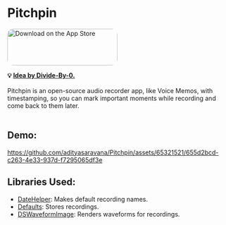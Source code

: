 # Pitchpin

<a href="https://apps.apple.com/us/app/pitchpin/id6471382460" style="display: inline-block; overflow: hidden; border-radius: 13px; width: 250px; height: 83px;"><img src="https://tools.applemediaservices.com/api/badges/download-on-the-app-store/black/en-us?size=250x83&amp;releaseDate=1688515200" alt="Download on the App Store" style="border-radius: 13px; width: 250px; height: 83px;"></a>


<strong>
💡 <a href="https://github.com/Divide-By-0/app-ideas-people-would-use">Idea by Divide-By-0.</a>

</strong>
<br>
<br>
Pitchpin is an open-source audio recorder app, like Voice Memos, with timestamping, so you can mark important moments while recording and come back to them later.
<br>
<br>

## Demo:
https://github.com/adityasaravana/Pitchpin/assets/65321521/655d2bcd-c263-4e33-937d-f7295065df3e


## Libraries Used:
- <a href="https://github.com/melvitax/DateHelper">DateHelper</a>: Makes default recording names.
- <a href="https://github.com/sindresorhus/Defaults">Defaults</a>: Stores recordings.
- <a href="https://github.com/dmrschmidt/DSWaveformImage">DSWaveformImage</a>: Renders waveforms for recordings.

